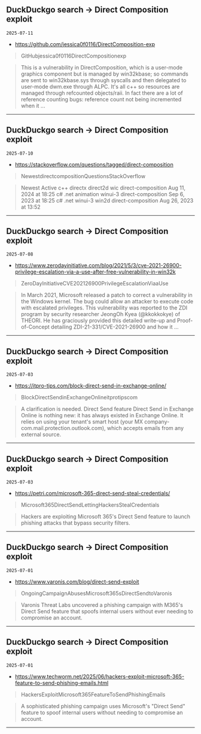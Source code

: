 ## DuckDuckgo search -> Direct Composition exploit
`2025-07-11`

* https://github.com/jessica0f0116/DirectComposition-exp

<blockquote>
 GitHubjessica0f0116DirectCompositionexp
</blockquote>
<blockquote>
This is a vulnerability in DirectComposition, which is a user-mode graphics component but is managed by win32kbase; so commands are sent to win32kbase.sys through syscalls and then delegated to user-mode dwm.exe through ALPC. It's all c++ so resources are managed through refcounted objects/raii. In fact there are a lot of reference counting bugs: reference count not being incremented when it ...
</blockquote>

---

## DuckDuckgo search -> Direct Composition exploit
`2025-07-10`

* https://stackoverflow.com/questions/tagged/direct-composition

<blockquote>
 NewestdirectcompositionQuestionsStackOverflow
</blockquote>
<blockquote>
Newest Active c++ directx direct2d wic direct-composition Aug 11, 2024 at 18:25 c&#35; .net animation winui-3 direct-composition Sep 6, 2023 at 18:25 c&#35; .net winui-3 win2d direct-composition Aug 26, 2023 at 13:52
</blockquote>

---

## DuckDuckgo search -> Direct Composition exploit
`2025-07-08`

* https://www.zerodayinitiative.com/blog/2021/5/3/cve-2021-26900-privilege-escalation-via-a-use-after-free-vulnerability-in-win32k

<blockquote>
 ZeroDayInitiativeCVE202126900PrivilegeEscalationViaaUse
</blockquote>
<blockquote>
In March 2021, Microsoft released a patch to correct a vulnerability in the Windows kernel. The bug could allow an attacker to execute code with escalated privileges. This vulnerability was reported to the ZDI program by security researcher JeongOh Kyea (@kkokkokye) of THEORI. He has graciously provided this detailed write-up and Proof-of-Concept detailing ZDI-21-331/CVE-2021-26900 and how it ...
</blockquote>

---

## DuckDuckgo search -> Direct Composition exploit
`2025-07-03`

* https://itpro-tips.com/block-direct-send-in-exchange-online/

<blockquote>
 BlockDirectSendinExchangeOnlineitprotipscom
</blockquote>
<blockquote>
A clarification is needed. Direct Send feature Direct Send in Exchange Online is nothing new: it has always existed in Exchange Online. It relies on using your tenant's smart host (your MX company-com.mail.protection.outlook.com), which accepts emails from any external source.
</blockquote>

---

## DuckDuckgo search -> Direct Composition exploit
`2025-07-03`

* https://petri.com/microsoft-365-direct-send-steal-credentials/

<blockquote>
 Microsoft365DirectSendLettingHackersStealCredentials
</blockquote>
<blockquote>
Hackers are exploiting Microsoft 365's Direct Send feature to launch phishing attacks that bypass security filters.
</blockquote>

---

## DuckDuckgo search -> Direct Composition exploit
`2025-07-01`

* https://www.varonis.com/blog/direct-send-exploit

<blockquote>
 OngoingCampaignAbusesMicrosoft365sDirectSendtoVaronis
</blockquote>
<blockquote>
Varonis Threat Labs uncovered a phishing campaign with M365's Direct Send feature that spoofs internal users without ever needing to compromise an account.
</blockquote>

---

## DuckDuckgo search -> Direct Composition exploit
`2025-07-01`

* https://www.techworm.net/2025/06/hackers-exploit-microsoft-365-feature-to-send-phishing-emails.html

<blockquote>
 HackersExploitMicrosoft365FeatureToSendPhishingEmails
</blockquote>
<blockquote>
A sophisticated phishing campaign uses Microsoft's &quot;Direct Send&quot; feature to spoof internal users without needing to compromise an account.
</blockquote>

---

